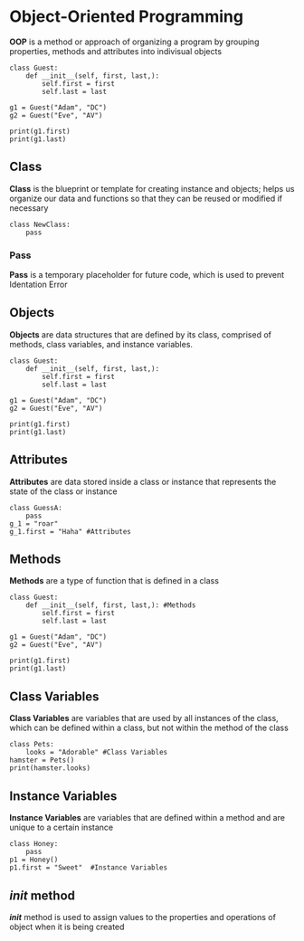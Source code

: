 # Object-Oriented Programming

**OOP** is a method or approach of organizing a program by grouping properties, methods and attributes into 
indivisual objects
```
class Guest:
    def __init__(self, first, last,):
        self.first = first
        self.last = last

g1 = Guest("Adam", "DC")
g2 = Guest("Eve", "AV")

print(g1.first)
print(g1.last)
```

## Class
**Class** is the blueprint or template for creating instance and objects; helps us organize our data and functions
so that they can be reused or modified if necessary
```
class NewClass:
    pass
```

### Pass
**Pass** is a temporary placeholder for future code, which is used to prevent Identation Error


## Objects
**Objects** are data structures that are defined by its class, comprised of methods, class variables, 
and instance variables.
```
class Guest:
    def __init__(self, first, last,):
        self.first = first
        self.last = last

g1 = Guest("Adam", "DC")
g2 = Guest("Eve", "AV")

print(g1.first)
print(g1.last)
```

## Attributes
**Attributes** are data stored inside a class or instance that represents the state of the class or instance
```
class GuessA:
    pass
g_1 = "roar"
g_1.first = "Haha" #Attributes
```

## Methods 
**Methods** are a type of function that is defined in a class
```
class Guest:
    def __init__(self, first, last,): #Methods
        self.first = first
        self.last = last

g1 = Guest("Adam", "DC")
g2 = Guest("Eve", "AV")

print(g1.first)
print(g1.last)
```

## Class Variables
**Class Variables** are variables that are used by all instances of the class, which can be defined within a class,
but not within the method of the class
```
class Pets:
    looks = "Adorable" #Class Variables
hamster = Pets()
print(hamster.looks)
```

## Instance Variables 
**Instance Variables** are variables that are defined within a method and are unique to a certain instance
```
class Honey:
    pass
p1 = Honey()
p1.first = "Sweet"  #Instance Variables
```

## ___init___ method
___init___ method is used to assign values to the properties and operations of object when it is being created
